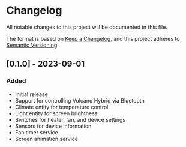 # Changelog

All notable changes to this project will be documented in this file.

The format is based on [Keep a Changelog](https://keepachangelog.com/en/1.0.0/),
and this project adheres to [Semantic Versioning](https://semver.org/spec/v2.0.0.html).

## [0.1.0] - 2023-09-01

### Added
- Initial release
- Support for controlling Volcano Hybrid via Bluetooth
- Climate entity for temperature control
- Light entity for screen brightness
- Switches for heater, fan, and device settings
- Sensors for device information
- Fan timer service
- Screen animation service
